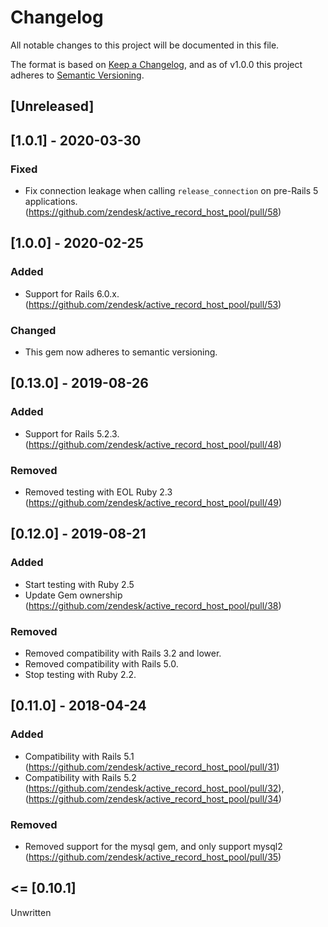 # Changelog
All notable changes to this project will be documented in this file.

The format is based on [Keep a Changelog](https://keepachangelog.com/en/1.0.0/),
and as of v1.0.0 this project adheres to [Semantic Versioning](https://semver.org/spec/v2.0.0.html).

## [Unreleased]

## [1.0.1] - 2020-03-30
### Fixed
- Fix connection leakage when calling `release_connection` on pre-Rails 5 applications. (https://github.com/zendesk/active_record_host_pool/pull/58)

## [1.0.0] - 2020-02-25
### Added
- Support for Rails 6.0.x. (https://github.com/zendesk/active_record_host_pool/pull/53)

### Changed
- This gem now adheres to semantic versioning.

## [0.13.0] - 2019-08-26
### Added
- Support for Rails 5.2.3. (https://github.com/zendesk/active_record_host_pool/pull/48)

### Removed
- Removed testing with EOL Ruby 2.3 (https://github.com/zendesk/active_record_host_pool/pull/49)

## [0.12.0] - 2019-08-21
### Added
- Start testing with Ruby 2.5
- Update Gem ownership (https://github.com/zendesk/active_record_host_pool/pull/38)

### Removed
- Removed compatibility with Rails 3.2 and lower.
- Removed compatibility with Rails 5.0.
- Stop testing with Ruby 2.2.

## [0.11.0] - 2018-04-24
### Added
- Compatibility with Rails 5.1 (https://github.com/zendesk/active_record_host_pool/pull/31)
- Compatibility with Rails 5.2 (https://github.com/zendesk/active_record_host_pool/pull/32), (https://github.com/zendesk/active_record_host_pool/pull/34)

### Removed
- Removed support for the mysql gem, and only support mysql2 (https://github.com/zendesk/active_record_host_pool/pull/35)

## <= [0.10.1]

Unwritten
